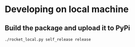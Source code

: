 # Developing on local machine

## Build the package and upload it to PyPi

```sh
./rocket_local.py self_release release
```
